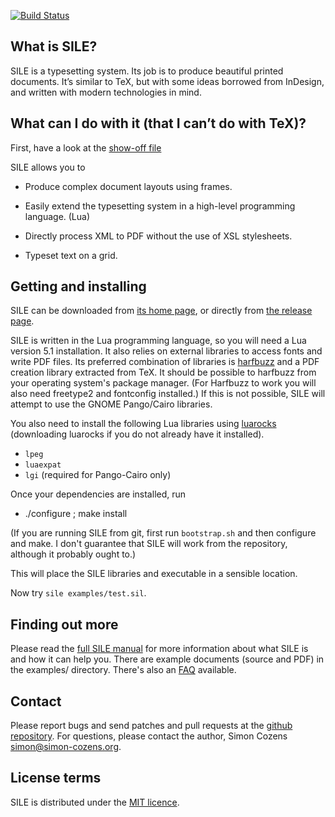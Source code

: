 [![Build Status](https://travis-ci.org/simoncozens/sile.svg?branch=master)](https://travis-ci.org/simoncozens/sile)

## What is SILE?

SILE is a typesetting system. Its job is to produce beautiful printed documents. It’s similar to TeX, but with some ideas borrowed from InDesign, and written with modern technologies in mind.

## What can I do with it (that I can’t do with TeX)?

First, have a look at the [show-off file][showoff]

SILE allows you to

* Produce complex document layouts using frames.

* Easily extend the typesetting system in a high-level programming language. (Lua)

* Directly process XML to PDF without the use of XSL stylesheets.

* Typeset text on a grid.

## Getting and installing

SILE can be downloaded from [its home page][sile], or directly from [the release page][releases].

SILE is written in the Lua programming language, so you will need a Lua version 5.1 installation. It also relies on external libraries to access fonts and write PDF files. Its preferred combination of libraries is [harfbuzz][] and a PDF creation library extracted from TeX. It should be possible to harfbuzz from your operating system's package manager. (For Harfbuzz to work you will also need freetype2 and fontconfig installed.) If this is not possible, SILE will attempt to use the GNOME Pango/Cairo libraries.

You also need to install the following Lua libraries using [luarocks][] (downloading luarocks if you do not already have it installed).

* `lpeg`
* `luaexpat`
* `lgi` (required for Pango-Cairo only)

Once your dependencies are installed, run

* ./configure ; make install

(If you are running SILE from git, first run `bootstrap.sh` and then
configure and make. I don't guarantee that SILE will work from the
repository, although it probably ought to.)

This will place the SILE libraries and executable in a sensible location.

Now try `sile examples/test.sil`.

## Finding out more

Please read the [full SILE manual][doc] for more information about what SILE is and how it can help you. There are example documents (source and PDF) in the examples/ directory. There's also an [FAQ][faq] available.

## Contact

Please report bugs and send patches and pull requests at the [github repository][github]. For questions, please contact the author, Simon Cozens <simon@simon-cozens.org>.

## License terms

SILE is distributed under the [MIT licence][license].

  [sile]: http://www.sile-typesetter.org/
  [releases]: https://github.com/simoncozens/sile/releases
  [doc]: https://raw.githubusercontent.com/simoncozens/sile/master/documentation/sile.pdf
  [github]: https://github.com/simoncozens/sile
  [license]: http://choosealicense.com/licenses/mit/
  [faq]: https://github.com/simoncozens/sile/wiki/faq
  [showoff]: https://raw.githubusercontent.com/simoncozens/sile/master/examples/showoff.pdf
  [roadmap]: https://github.com/simoncozens/sile/blob/master/ROADMAP
  [luarocks]: http://luarocks.org/en/Download
  [harfbuzz]: http://www.freedesktop.org/wiki/Software/HarfBuzz/
